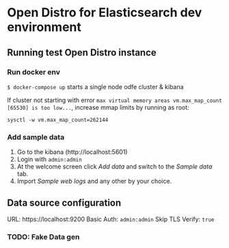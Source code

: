 # Open Distro for Elasticsearch dev environment

## Running test Open Distro instance

### Run docker env

`$ docker-compose up` starts a single node odfe cluster & kibana

If cluster not starting with error `max virtual memory areas vm.max_map_count [65530] is too low...`, increase mmap limits by running as root:

```
sysctl -w vm.max_map_count=262144
```

### Add sample data

1. Go to the kibana (http://localhost:5601)
1. Login with `admin:admin`
1. At the welcome screen click _Add data_ and switch to the _Sample data_ tab.
1. Import _Sample web logs_ and any other by your choice.

## Data source configuration

URL: https://localhost:9200
Basic Auth: `admin:admin`
Skip TLS Verify: `true`

### TODO: Fake Data gen
